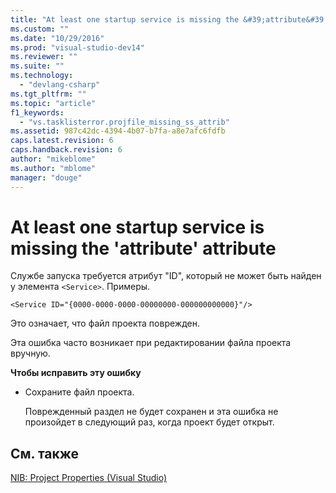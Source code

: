 ```yaml
---
title: "At least one startup service is missing the &#39;attribute&#39; attribute | Microsoft Docs"
ms.custom: ""
ms.date: "10/29/2016"
ms.prod: "visual-studio-dev14"
ms.reviewer: ""
ms.suite: ""
ms.technology: 
  - "devlang-csharp"
ms.tgt_pltfrm: ""
ms.topic: "article"
f1_keywords: 
  - "vs.tasklisterror.projfile_missing_ss_attrib"
ms.assetid: 987c42dc-4394-4b07-b7fa-a8e7afc6fdfb
caps.latest.revision: 6
caps.handback.revision: 6
author: "mikeblome"
ms.author: "mblome"
manager: "douge"
---
```

# At least one startup service is missing the &#39;attribute&#39; attribute
Службе запуска требуется атрибут "ID", который не может быть найден у элемента `<Service>`.  Примеры.  
  
```  
<Service ID="{0000-0000-0000-00000000-000000000000}"/>  
```  
  
 Это означает, что файл проекта поврежден.  
  
 Эта ошибка часто возникает при редактировании файла проекта вручную.  
  
 **Чтобы исправить эту ошибку**  
  
-   Сохраните файл проекта.  
  
     Поврежденный раздел не будет сохранен и эта ошибка не произойдет в следующий раз, когда проект будет открыт.  
  
## См. также  
 [NIB: Project Properties \(Visual Studio\)](http://msdn.microsoft.com/ru-ru/eb4c97ed-f667-4850-98d0-6e2a4d21bbca)